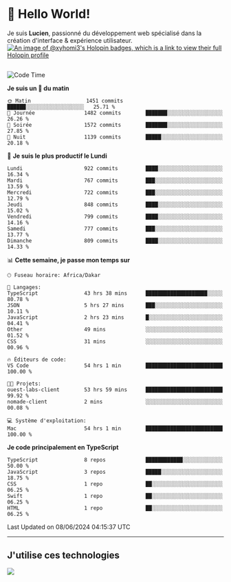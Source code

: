 # 👋 Hello World!

Je suis **Lucien**, passionné du développement web spécialisé dans la création d'interface & expérience utilisateur.
[![An image of @xyhomi3's Holopin badges, which is a link to view their full Holopin profile](https://holopin.me/xyhomi3)](https://holopin.io/@xyhomi3)

##

<!--START_SECTION:waka-->
![Code Time](http://img.shields.io/badge/Code%20Time-1%2C295%20hrs%203%20mins-blue)

**Je suis un 🐤 du matin** 

```text
🌞 Matin                  1451 commits        ██████░░░░░░░░░░░░░░░░░░░   25.71 % 
🌆 Journée                1482 commits        ███████░░░░░░░░░░░░░░░░░░   26.26 % 
🌃 Soirée                 1572 commits        ███████░░░░░░░░░░░░░░░░░░   27.85 % 
🌙 Nuit                   1139 commits        █████░░░░░░░░░░░░░░░░░░░░   20.18 % 
```
📅 **Je suis le plus productif le Lundi** 

```text
Lundi                    922 commits         ████░░░░░░░░░░░░░░░░░░░░░   16.34 % 
Mardi                    767 commits         ███░░░░░░░░░░░░░░░░░░░░░░   13.59 % 
Mercredi                 722 commits         ███░░░░░░░░░░░░░░░░░░░░░░   12.79 % 
Jeudi                    848 commits         ████░░░░░░░░░░░░░░░░░░░░░   15.02 % 
Vendredi                 799 commits         ████░░░░░░░░░░░░░░░░░░░░░   14.16 % 
Samedi                   777 commits         ███░░░░░░░░░░░░░░░░░░░░░░   13.77 % 
Dimanche                 809 commits         ████░░░░░░░░░░░░░░░░░░░░░   14.33 % 
```


📊 **Cette semaine, je passe mon temps sur** 

```text
🕑︎ Fuseau horaire: Africa/Dakar

💬 Langages: 
TypeScript               43 hrs 38 mins      ████████████████████░░░░░   80.78 % 
JSON                     5 hrs 27 mins       ███░░░░░░░░░░░░░░░░░░░░░░   10.11 % 
JavaScript               2 hrs 23 mins       █░░░░░░░░░░░░░░░░░░░░░░░░   04.41 % 
Other                    49 mins             ░░░░░░░░░░░░░░░░░░░░░░░░░   01.52 % 
CSS                      31 mins             ░░░░░░░░░░░░░░░░░░░░░░░░░   00.96 % 

🔥 Éditeurs de code: 
VS Code                  54 hrs 1 min        █████████████████████████   100.00 % 

🐱‍💻 Projets: 
ouest-labs-client        53 hrs 59 mins      █████████████████████████   99.92 % 
nomade-client            2 mins              ░░░░░░░░░░░░░░░░░░░░░░░░░   00.08 % 

💻 Système d'exploitation: 
Mac                      54 hrs 1 min        █████████████████████████   100.00 % 
```

**Je code principalement en TypeScript** 

```text
TypeScript               8 repos             ████████████░░░░░░░░░░░░░   50.00 % 
JavaScript               3 repos             █████░░░░░░░░░░░░░░░░░░░░   18.75 % 
CSS                      1 repo              ██░░░░░░░░░░░░░░░░░░░░░░░   06.25 % 
Swift                    1 repo              ██░░░░░░░░░░░░░░░░░░░░░░░   06.25 % 
HTML                     1 repo              ██░░░░░░░░░░░░░░░░░░░░░░░   06.25 % 
```




 Last Updated on 08/06/2024 04:15:37 UTC
<!--END_SECTION:waka-->
---

## J'utilise ces technologies

<p align="left">
  <a href="https://skillicons.dev">
    <img src="https://skillicons.dev/icons?i=ts,js,md,scss,tailwind,react,docker,express,astro,vite,nextjs,vercel,figma,ableton" />
  </a>
</p>

